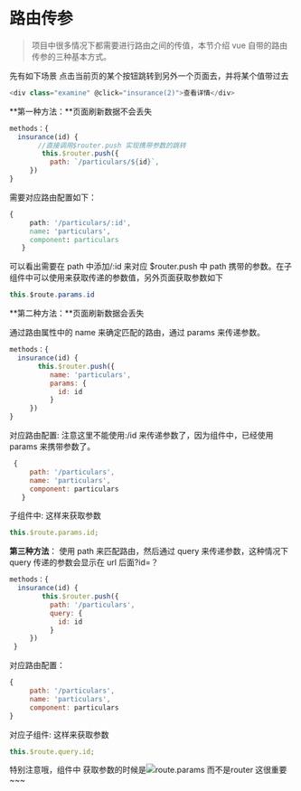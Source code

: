 <!--
 * @Author: your name
 * @Date: 2021-07-06 20:25:49
 * @LastEditTime: 2021-07-06 20:29:39
 * @LastEditors: Please set LastEditors
 * @Description: In User Settings Edit
 * @FilePath: \docsify-based-wiki\docs\vue\router.md
-->

# 路由传参

> 项目中很多情况下都需要进行路由之间的传值，本节介绍 vue 自带的路由传参的三种基本方式。

先有如下场景 点击当前页的某个按钮跳转到另外一个页面去，并将某个值带过去

```csharp
<div class="examine" @click="insurance(2)">查看详情</div>
```

**第一种方法：**页面刷新数据不会丢失

```javascript
methods：{
  insurance(id) {
       //直接调用$router.push 实现携带参数的跳转
        this.$router.push({
          path: `/particulars/${id}`,
     })
}
```

需要对应路由配置如下：

```css
{
     path: '/particulars/:id',
     name: 'particulars',
     component: particulars
   }
```

可以看出需要在 path 中添加/:id 来对应 \$router.push 中 path 携带的参数。在子组件中可以使用来获取传递的参数值，另外页面获取参数如下

```csharp
this.$route.params.id
```

**第二种方法：**页面刷新数据会丢失

通过路由属性中的 name 来确定匹配的路由，通过 params 来传递参数。

```javascript
methods：{
  insurance(id) {
       this.$router.push({
          name: 'particulars',
          params: {
            id: id
          }
     })
}
```

对应路由配置: 注意这里不能使用:/id 来传递参数了，因为组件中，已经使用 params 来携带参数了。

```javascript
 {
     path: '/particulars',
     name: 'particulars',
     component: particulars
   }
```

子组件中: 这样来获取参数

```javascript
this.$route.params.id;
```

**第三种方法**： 使用 path 来匹配路由，然后通过 query 来传递参数，这种情况下 query 传递的参数会显示在 url 后面?id=？

```javascript
methods：{
  insurance(id) {
        this.$router.push({
          path: '/particulars',
          query: {
            id: id
          }
     })
 }
```

对应路由配置：

```javascript
{
     path: '/particulars',
     name: 'particulars',
     component: particulars
}
```

对应子组件: 这样来获取参数

```javascript
this.$route.query.id;
```

特别注意哦，组件中 获取参数的时候是![route.params 而不是](https://math.jianshu.com/math?formula=route.params%20%E8%80%8C%E4%B8%8D%E6%98%AF)router 这很重要~~~
